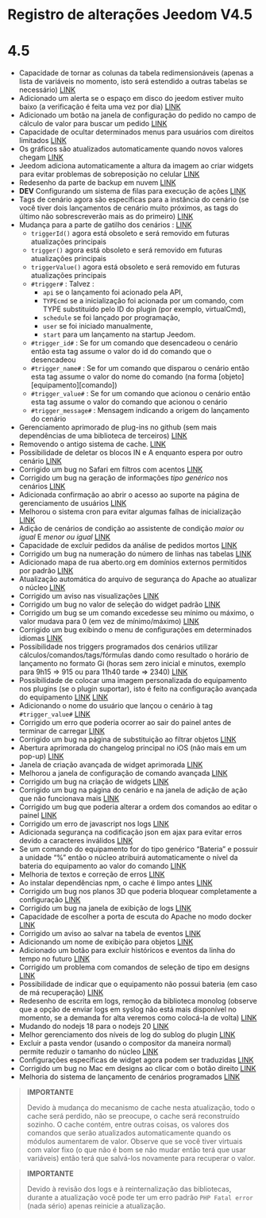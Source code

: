 # Registro de alterações Jeedom V4.5

# 4.5

- Capacidade de tornar as colunas da tabela redimensionáveis (apenas a lista de variáveis no momento, isto será estendido a outras tabelas se necessário) [LINK](https://github.com/jeedom/core/issues/2499)
- Adicionado um alerta se o espaço em disco do jeedom estiver muito baixo (a verificação é feita uma vez por dia) [LINK](https://github.com/jeedom/core/issues/2438)
- Adicionado um botão na janela de configuração do pedido no campo de cálculo de valor para buscar um pedido [LINK](https://github.com/jeedom/core/issues/2776)
- Capacidade de ocultar determinados menus para usuários com direitos limitados [LINK](https://github.com/jeedom/core/issues/2651)
- Os gráficos são atualizados automaticamente quando novos valores chegam [LINK](https://github.com/jeedom/core/issues/2749)
- Jeedom adiciona automaticamente a altura da imagem ao criar widgets para evitar problemas de sobreposição no celular [LINK](https://github.com/jeedom/core/issues/2539)
- Redesenho da parte de backup em nuvem [LINK](https://github.com/jeedom/core/issues/2765)
- **DEV** Configurando um sistema de filas para execução de ações [LINK](https://github.com/jeedom/core/issues/2489)
- Tags de cenário agora são específicas para a instância do cenário (se você tiver dois lançamentos de cenário muito próximos, as tags do último não sobrescreverão mais as do primeiro) [LINK](https://github.com/jeedom/core/issues/2763)
- Mudança para a parte de gatilho dos cenários : [LINK](https://github.com/jeedom/core/issues/2414)
  - ``triggerId()`` agora está obsoleto e será removido em futuras atualizações principais
  - ``trigger()`` agora está obsoleto e será removido em futuras atualizações principais
  - ``triggerValue()`` agora está obsoleto e será removido em futuras atualizações principais
  - ``#trigger#`` : Talvez :
    - ``api`` se o lançamento foi acionado pela API,
    - ``TYPEcmd`` se a inicialização foi acionada por um comando, com TYPE substituído pelo ID do plugin (por exemplo, virtualCmd),
    - ``schedule`` se foi lançado por programação,
    - ``user`` se foi iniciado manualmente,
    - ``start`` para um lançamento na startup Jeedom.
  - ``#trigger_id#`` : Se for um comando que desencadeou o cenário então esta tag assume o valor do id do comando que o desencadeou
  - ``#trigger_name#`` : Se for um comando que disparou o cenário então esta tag assume o valor do nome do comando (na forma [objeto][equipamento][comando])
  - ``#trigger_value#`` : Se for um comando que acionou o cenário então esta tag assume o valor do comando que acionou o cenário
  - ``#trigger_message#`` : Mensagem indicando a origem do lançamento do cenário
- Gerenciamento aprimorado de plug-ins no github (sem mais dependências de uma biblioteca de terceiros) [LINK](https://github.com/jeedom/core/issues/2567)
- Removendo o antigo sistema de cache. [LINK](https://github.com/jeedom/core/pull/2799)
- Possibilidade de deletar os blocos IN e A enquanto espera por outro cenário [LINK](https://github.com/jeedom/core/pull/2379)
- Corrigido um bug no Safari em filtros com acentos [LINK](https://github.com/jeedom/core/pull/2754)
- Corrigido um bug na geração de informações *tipo genérico* nos cenários [LINK](https://github.com/jeedom/core/pull/2806)
- Adicionada confirmação ao abrir o acesso ao suporte na página de gerenciamento de usuários [LINK](https://github.com/jeedom/core/pull/2809)
- Melhorou o sistema cron para evitar algumas falhas de inicialização [LINK](https://github.com/jeedom/core/commit/533d6d4d508ffe5815f7ba6355ec45497df73313)
- Adição de cenários de condição ao assistente de condição *maior ou igual* E *menor ou igual* [LINK](https://github.com/jeedom/core/issues/2810)
- Capacidade de excluir pedidos da análise de pedidos mortos [LINK](https://github.com/jeedom/core/issues/2812)
- Corrigido um bug na numeração do número de linhas nas tabelas [LINK](https://github.com/jeedom/core/commit/0e9e44492e29f7d0842b2c9b3df39d0d98957c83)
- Adicionado mapa de rua aberto.org em domínios externos permitidos por padrão [LINK](https://github.com/jeedom/core/commit/2d62c64f0bd1958372844f6859ef691f88852422)
- Atualização automática do arquivo de segurança do Apache ao atualizar o núcleo [LINK](https://github.com/jeedom/core/issues/2815)
- Corrigido um aviso nas visualizações [LINK](https://github.com/jeedom/core/pull/2816)
- Corrigido um bug no valor de seleção do widget padrão [LINK](https://github.com/jeedom/core/pull/2813)
- Corrigido um bug se um comando excedesse seu mínimo ou máximo, o valor mudava para 0 (em vez de mínimo/máximo) [LINK](https://github.com/jeedom/core/issues/2819)
- Corrigido um bug exibindo o menu de configurações em determinados idiomas [LINK](https://github.com/jeedom/core/issues/2821)
- Possibilidade nos triggers programados dos cenários utilizar cálculos/comandos/tags/fórmulas dando como resultado o horário de lançamento no formato Gi (horas sem zero inicial e minutos, exemplo para 9h15 => 915 ou para 11h40 tarde => 2340) [LINK](https://github.com/jeedom/core/pull/2808)
- Possibilidade de colocar uma imagem personalizada do equipamento nos plugins (se o plugin suportar), isto é feito na configuração avançada do equipamento [LINK](https://github.com/jeedom/core/pull/2802) [LINK](https://github.com/jeedom/core/pull/2852)
- Adicionando o nome do usuário que lançou o cenário à tag ``#trigger_value#`` [LINK](https://github.com/jeedom/core/pull/2382)
- Corrigido um erro que poderia ocorrer ao sair do painel antes de terminar de carregar [LINK](https://github.com/jeedom/core/pull/2827)
- Corrigido um bug na página de substituição ao filtrar objetos [LINK](https://github.com/jeedom/core/issues/2833)
- Abertura aprimorada do changelog principal no iOS (não mais em um pop-up) [LINK](https://github.com/jeedom/core/issues/2835)
- Janela de criação avançada de widget aprimorada [LINK](https://github.com/jeedom/core/pull/2836)
- Melhorou a janela de configuração de comando avançada [LINK](https://github.com/jeedom/core/pull/2837)
- Corrigido um bug na criação de widgets [LINK](https://github.com/jeedom/core/pull/2838)
- Corrigido um bug na página do cenário e na janela de adição de ação que não funcionava mais [LINK](https://github.com/jeedom/core/issues/2839)
- Corrigido um bug que poderia alterar a ordem dos comandos ao editar o painel [LINK](https://github.com/jeedom/core/issues/2841)
- Corrigido um erro de javascript nos logs [LINK](https://github.com/jeedom/core/issues/2840)
- Adicionada segurança na codificação json em ajax para evitar erros devido a caracteres inválidos [LINK](https://github.com/jeedom/core/commit/0784cbf9e409cfc50dd9c3d085c329c7eaba7042)
- Se um comando do equipamento for do tipo genérico “Bateria” e possuir a unidade “%” então o núcleo atribuirá automaticamente o nível da bateria do equipamento ao valor do comando [LINK](https://github.com/jeedom/core/issues/2842)
- Melhoria de textos e correção de erros [LINK](https://github.com/jeedom/core/pull/2834)
- Ao instalar dependências npm, o cache é limpo antes [LINK](https://github.com/jeedom/core/commit/1a151208e0a66b88ea61dca8d112d20bb045c8d9)
- Corrigido um bug nos planos 3D que poderia bloquear completamente a configuração [LINK](https://github.com/jeedom/core/pull/2849)
- Corrigido um bug na janela de exibição de logs [LINK](https://github.com/jeedom/core/pull/2850)
- Capacidade de escolher a porta de escuta do Apache no modo docker [LINK](https://github.com/jeedom/core/pull/2847)
- Corrigido um aviso ao salvar na tabela de eventos [LINK](https://github.com/jeedom/core/issues/2851)
- Adicionando um nome de exibição para objetos [LINK](https://github.com/jeedom/core/issues/2484)
- Adicionado um botão para excluir históricos e eventos da linha do tempo no futuro [LINK](https://github.com/jeedom/core/issues/2415)
- Corrigido um problema com comandos de seleção de tipo em designs [LINK](https://github.com/jeedom/core/issues/2853)
- Possibilidade de indicar que o equipamento não possui bateria (em caso de má recuperação) [LINK](https://github.com/jeedom/core/issues/2855)
- Redesenho de escrita em logs, remoção da biblioteca monolog (observe que a opção de enviar logs em syslog não está mais disponível no momento, se a demanda for alta veremos como colocá-la de volta) [LINK](https://github.com/jeedom/core/pull/2805)
- Mudando do nodejs 18 para o nodejs 20 [LINK](https://github.com/jeedom/core/pull/2846)
- Melhor gerenciamento dos níveis de log do sublog do plugin [LINK](https://github.com/jeedom/core/issues/2860)
- Excluir a pasta vendor (usando o compositor da maneira normal) permite reduzir o tamanho do núcleo [LINK](https://github.com/jeedom/core/commit/3aa99c503b6b1903e6a07b346ceb4d03ca3c0c42)
- Configurações específicas de widget agora podem ser traduzidas [LINK](https://github.com/jeedom/core/pull/2862)
- Corrigido um bug no Mac em designs ao clicar com o botão direito [LINK](https://github.com/jeedom/core/issues/2863)
- Melhoria do sistema de lançamento de cenários programados [LINK](https://github.com/jeedom/core/issues/2875)

>**IMPORTANTE**
>
> Devido à mudança do mecanismo de cache nesta atualização, todo o cache será perdido, não se preocupe, o cache será reconstruído sozinho. O cache contém, entre outras coisas, os valores dos comandos que serão atualizados automaticamente quando os módulos aumentarem de valor. Observe que se você tiver virtuais com valor fixo (o que não é bom se não mudar então terá que usar variáveis) então terá que salvá-los novamente para recuperar o valor.

>**IMPORTANTE**
>
> Devido à revisão dos logs e à reinternalização das bibliotecas, durante a atualização você pode ter um erro padrão ``PHP Fatal error`` (nada sério) apenas reinicie a atualização.
